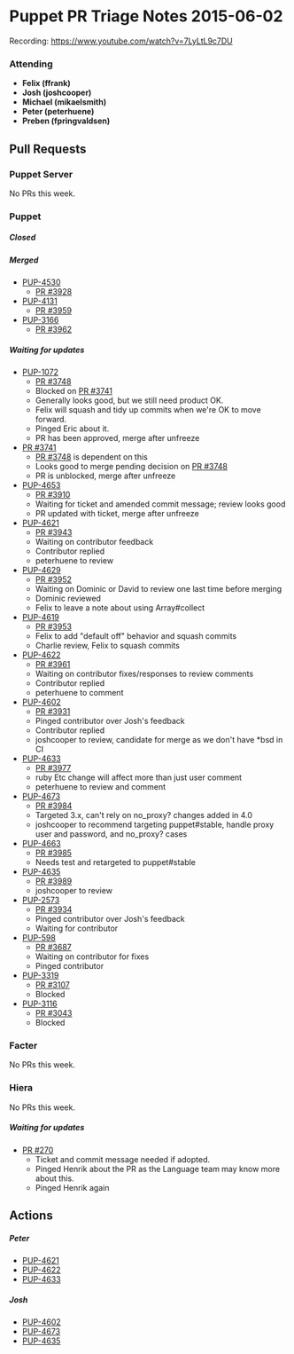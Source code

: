 # Puppet PR Triage Notes 2015-06-02

Recording: https://www.youtube.com/watch?v=7LyLtL9c7DU

### Attending

* **Felix (ffrank)**
* **Josh (joshcooper)**
* **Michael (mikaelsmith)**
* **Peter (peterhuene)**
* **Preben (fpringvaldsen)**

## Pull Requests

### Puppet Server

No PRs this week.

### Puppet

##### Closed

##### Merged

* [PUP-4530](https://tickets.puppetlabs.com/browse/PUP-4530)
  - [PR #3928](https://github.com/puppetlabs/puppet/pull/3928)
* [PUP-4131](https://tickets.puppetlabs.com/browse/PUP-4131)
  - [PR #3959](https://github.com/puppetlabs/puppet/pull/3959)
* [PUP-3166](https://tickets.puppetlabs.com/browse/PUP-3166)
  - [PR #3962](https://github.com/puppetlabs/puppet/pull/3962)

##### Waiting for updates

* [PUP-1072](https://tickets.puppetlabs.com/browse/PUP-1072)
  - [PR #3748](https://github.com/puppetlabs/puppet/pull/3748)
  - Blocked on [PR #3741](https://github.com/puppetlabs/puppet/pull/3741)
  - Generally looks good, but we still need product OK.
  - Felix will squash and tidy up commits when we're OK to move forward.
  - Pinged Eric about it.
  - PR has been approved, merge after unfreeze
* [PR #3741](https://github.com/puppetlabs/puppet/pull/3741)
  - [PR #3748](https://github.com/puppetlabs/puppet/pull/3748) is dependent on this
  - Looks good to merge pending decision on [PR #3748](https://github.com/puppetlabs/puppet/pull/3748)
  - PR is unblocked, merge after unfreeze
* [PUP-4653](https://tickets.puppetlabs.com/browse/PUP-4653)
  - [PR #3910](https://github.com/puppetlabs/puppet/pull/3910)
  - Waiting for ticket and amended commit message; review looks good
  - PR updated with ticket, merge after unfreeze
* [PUP-4621](https://tickets.puppetlabs.com/browse/PUP-4621)
  - [PR #3943](https://github.com/puppetlabs/puppet/pull/3943)
  - Waiting on contributor feedback
  - Contributor replied
  - peterhuene to review
* [PUP-4629](https://tickets.puppetlabs.com/browse/PUP-4629)
  - [PR #3952](https://github.com/puppetlabs/puppet/pull/3952)
  - Waiting on Dominic or David to review one last time before merging
  - Dominic reviewed
  - Felix to leave a note about using Array#collect
* [PUP-4619](https://tickets.puppetlabs.com/browse/PUP-4619)
  - [PR #3953](https://github.com/puppetlabs/puppet/pull/3953)
  - Felix to add "default off" behavior and squash commits
  - Charlie review, Felix to squash commits
* [PUP-4622](https://tickets.puppetlabs.com/browse/PUP-4622)
  - [PR #3961](https://github.com/puppetlabs/puppet/pull/3961)
  - Waiting on contributor fixes/responses to review comments
  - Contributor replied
  - peterhuene to comment
* [PUP-4602](https://tickets.puppetlabs.com/browse/PUP-4602)
  - [PR #3931](https://github.com/puppetlabs/puppet/pull/3931)
  - Pinged contributor over Josh's feedback
  - Contributor replied
  - joshcooper to review, candidate for merge as we don't have *bsd in CI
* [PUP-4633](https://tickets.puppetlabs.com/browse/PUP-4633)
  - [PR #3977](https://github.com/puppetlabs/puppet/pull/3977)
  - ruby Etc change will affect more than just user comment
  - peterhuene to review and comment
* [PUP-4673](https://tickets.puppetlabs.com/browse/PUP-4673)
  - [PR #3984](https://github.com/puppetlabs/puppet/pull/3984)
  - Targeted 3.x, can't rely on no_proxy? changes added in 4.0
  - joshcooper to recommend targeting puppet#stable, handle proxy user and password, and no_proxy? cases
* [PUP-4663](https://tickets.puppetlabs.com/browse/PUP-4663)
  - [PR #3985](https://github.com/puppetlabs/puppet/pull/3985)
  - Needs test and retargeted to puppet#stable
* [PUP-4635](https://tickets.puppetlabs.com/browse/PUP-4535)
  - [PR #3989](https://github.com/puppetlabs/puppet/pull/3989)
  - joshcooper to review
* [PUP-2573](https://tickets.puppetlabs.com/browse/PUP-2573)
  - [PR #3934](https://github.com/puppetlabs/puppet/pull/3934)
  - Pinged contributor over Josh's feedback
  - Waiting for contributor
* [PUP-598](https://tickets.puppetlabs.com/browse/PUP-598)
  - [PR #3687](https://github.com/puppetlabs/puppet/pull/3687)
  - Waiting on contributor for fixes
  - Pinged contributor
* [PUP-3319](https://tickets.puppetlabs.com/browse/PUP-3319)
  - [PR #3107](https://github.com/puppetlabs/puppet/pull/3107)
  - Blocked
* [PUP-3116](https://tickets.puppetlabs.com/browse/PUP-3116)
  - [PR #3043](https://github.com/puppetlabs/puppet/pull/3043)
  - Blocked

### Facter

No PRs this week.

### Hiera

No PRs this week.

##### Waiting for updates

* [PR #270](https://github.com/puppetlabs/hiera/pull/270)
  - Ticket and commit message needed if adopted.
  - Pinged Henrik about the PR as the Language team may know more about this.
  - Pinged Henrik again

## Actions

##### Peter

* [PUP-4621](https://tickets.puppetlabs.com/browse/PUP-4621)
* [PUP-4622](https://tickets.puppetlabs.com/browse/PUP-4622)
* [PUP-4633](https://tickets.puppetlabs.com/browse/PUP-4633)

##### Josh

* [PUP-4602](https://tickets.puppetlabs.com/browse/PUP-4602)
* [PUP-4673](https://tickets.puppetlabs.com/browse/PUP-4673)
* [PUP-4635](https://tickets.puppetlabs.com/browse/PUP-4535)
